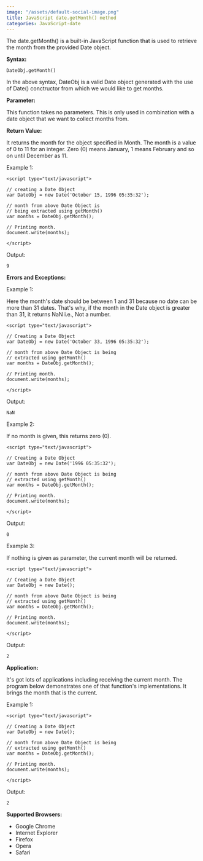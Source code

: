 ```yaml
---
image: "/assets/default-social-image.png"
title: JavaScript date.getMonth() method
categories: JavaScript-date
---
```


The date.getMonth() is a built-in JavaScript function that is used to retrieve the month from the provided Date object.

**Syntax:**

`DateObj.getMonth()`

In the above syntax, DateObj is a valid Date object generated with the use of Date() conctructor from which we would like to get months.

**Parameter:**

This function takes no parameters. This is only used in combination with a date object that we want to collect months from.

**Return Value:**

It returns the month for the object specified in Month. The month is a value of 0 to 11 for an integer. Zero (0) means January, 1 means February and so on until December as 11.

Example 1:

```
<script type="text/javascript"> 
  
// creating a Date Object 
var DateObj = new Date('October 15, 1996 05:35:32'); 
  
// month from above Date Object is 
// being extracted using getMonth() 
var months = DateObj.getMonth(); 
  
// Printing month. 
document.write(months); 
  
</script> 
```

Output:

`9`

**Errors and Exceptions:**

Example 1:

Here the month's date should be between 1 and 31 because no date can be more than 31 dates. That's why, if the month in the Date object is greater than 31, it returns NaN i.e., Not a number.

```
<script type="text/javascript"> 
  
// Creating a Date Object 
var DateObj = new Date('October 33, 1996 05:35:32'); 
  
// month from above Date Object is being  
// extracted using getMonth() 
var months = DateObj.getMonth(); 
  
// Printing month. 
document.write(months); 
  
</script> 
```

Output:

`NaN`

Example 2:

If no month is given, this returns zero (0).

```
<script type="text/javascript"> 
  
// Creating a Date Object 
var DateObj = new Date('1996 05:35:32'); 
  
// month from above Date Object is being  
// extracted using getMonth() 
var months = DateObj.getMonth(); 
  
// Printing month. 
document.write(months); 
  
</script> 
```

Output:

`0`

Example 3:

If nothing is given as parameter, the current month will be returned.

```
<script type="text/javascript"> 
  
// Creating a Date Object 
var DateObj = new Date(); 
  
// month from above Date Object is being  
// extracted using getMonth() 
var months = DateObj.getMonth(); 
  
// Printing month. 
document.write(months); 
  
</script> 
```

Output:

`2`

**Application:**

It's got lots of applications including receiving the current month. The program below demonstrates one of that function's implementations. It brings the month that is the current.

Example 1:

```
<script type="text/javascript"> 
  
// Creating a Date Object 
var DateObj = new Date(); 
  
// month from above Date Object is being  
// extracted using getMonth() 
var months = DateObj.getMonth(); 
  
// Printing month. 
document.write(months); 
  
</script> 
```

Output:

`2`

**Supported Browsers:**

* Google Chrome
* Internet Explorer
* Firefox
* Opera
* Safari